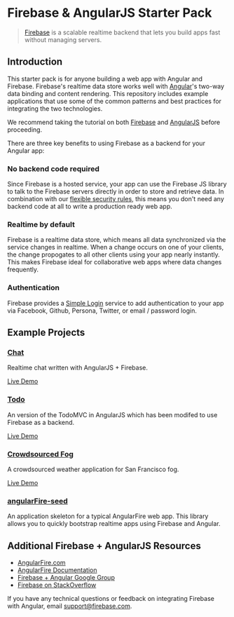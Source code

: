 # Firebase & AngularJS Starter Pack

> [Firebase](https://www.firebase.com) is a scalable realtime backend that lets you build apps fast without managing servers.

## Introduction
This starter pack is for anyone building a web app with Angular and Firebase. Firebase's realtime data store works well with [Angular](http://angularjs.org)'s two-way data binding and content rendering. This repository includes example applications that use some of the common patterns and best practices for integrating the two technologies.

We recommend taking the tutorial on both [Firebase](https://www.firebase.com/tutorial/) and [AngularJS](http://docs.angularjs.org/tutorial) before proceeding.

There are three key benefits to using Firebase as a backend for your Angular
app:

### No backend code required 

Since Firebase is a hosted service, your app can use the Firebase JS library to talk to the Firebase servers directly in order to store and retrieve data. In combination with our [flexible security rules](https://www.firebase.com/docs/security-quickstart.html), this means you don't need any backend code at all to write a production ready web app.

### Realtime by default

Firebase is a realtime data store, which means all data synchronized via the service changes in realtime. When a change occurs on one of your clients, the change propogates to all other clients using your app nearly instantly. This makes Firebase ideal for collaborative web apps where data changes frequently.

### Authentication 

Firebase provides a [Simple Login](https://www.firebase.com/docs/security/simple-login-overview.html) service to add authentication to your app via Facebook, Github, Persona, Twitter, or email / password login. 

## Example Projects

### [Chat](/Chat)

Realtime chat written with AngularJS + Firebase.

[Live Demo](http://www.angularfire.com)

### [Todo](/Todo)

An version of the TodoMVC in AngularJS which has been modifed to use Firebase as a backend. 

[Live Demo](http://todomvc.com/labs/architecture-examples/firebase-angular/)

### [Crowdsourced Fog](/Crowdsourced-fog)

A crowdsourced weather application for San Francisco fog.

[Live Demo](http://firebase.github.io/crowdsourced-fog/)

### [angularFire-seed](/angularFire-seed)

An application skeleton for a typical AngularFire web app. This library allows you to quickly bootstrap realtime apps using Firebase and Angular.

## Additional Firebase + AngularJS Resources

* [AngularFire.com](http://angularfire.com/)
* [AngularFire Documentation](http://angularfire.com/documentation.html)
* [Firebase + Angular Google Group](https://groups.google.com/forum/#!forum/firebase-angular)
* [Firebase on StackOverflow](http://stackoverflow.com/questions/tagged/firebase)

If you have any technical questions or feedback on integrating Firebase with Angular, email [support@firebase.com](mailto:support@firebase.com).

